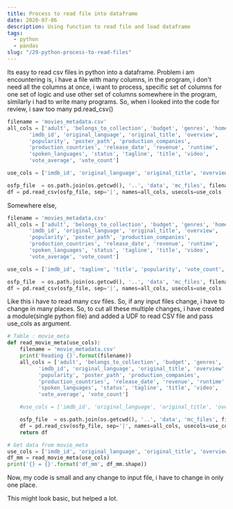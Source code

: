 ```yaml
---
title: Process to read file into dataframe
date: 2020-07-06
description: Using function to read file and load dataframe
tags:
  - python
  - pandas
slug: "/29-python-process-to-read-files"
---
```


Its easy to read csv files in python into a dataframe. Problem i am encountering is, i have a file with many columns, in the program, i don't need all the columns at once, i want to process, specific set of columns for one set of logic and use other set of columns somewhere in the program, similarly i had to write many programs. So, when i looked into the code for review, i saw too many pd.read_csv()

```py {9}
filename = 'movies_metadata.csv'
all_cols = ['adult', 'belongs_to_collection', 'budget', 'genres', 'homepage', 'id',
       'imdb_id', 'original_language', 'original_title', 'overview',
       'popularity', 'poster_path', 'production_companies',
       'production_countries', 'release_date', 'revenue', 'runtime',
       'spoken_languages', 'status', 'tagline', 'title', 'video',
       'vote_average', 'vote_count']

use_cols = ['imdb_id', 'original_language', 'original_title', 'overview']

osfp_file  = os.path.join(os.getcwd(), '..', 'data', 'mc_files', filename)
df = pd.read_csv(osfp_file, sep='|', names=all_cols, usecols=use_cols ,skip_blank_lines=True, dtype=object)
```

Somewhere else, 
```py {9}
filename = 'movies_metadata.csv'
all_cols = ['adult', 'belongs_to_collection', 'budget', 'genres', 'homepage', 'id',
       'imdb_id', 'original_language', 'original_title', 'overview',
       'popularity', 'poster_path', 'production_companies',
       'production_countries', 'release_date', 'revenue', 'runtime',
       'spoken_languages', 'status', 'tagline', 'title', 'video',
       'vote_average', 'vote_count']

use_cols = ['imdb_id', 'tagline', 'title', 'popularity', 'vote_count', 'vote_average']

osfp_file  = os.path.join(os.getcwd(), '..', 'data', 'mc_files', filename)
df = pd.read_csv(osfp_file, sep='|', names=all_cols, usecols=use_cols ,skip_blank_lines=True, dtype=object)
```

Like this i have to read many csv files. So, if any input files change, i have to change in many places. So, to cut all these multiple changes, i have created a module(single python file) and added a UDF to read CSV file and pass use_cols as argument. 
```py {19-20}
# Table : movie_meta
def read_movie_meta(use_cols):    
    filename = 'movie_metadata.csv'
    print('Reading {}'.format(filename))
    all_cols = ['adult', 'belongs_to_collection', 'budget', 'genres', 'homepage', 'id',
          'imdb_id', 'original_language', 'original_title', 'overview',
          'popularity', 'poster_path', 'production_companies',
          'production_countries', 'release_date', 'revenue', 'runtime',
          'spoken_languages', 'status', 'tagline', 'title', 'video',
          'vote_average', 'vote_count']

    #use_cols = ['imdb_id', 'original_language', 'original_title', 'overview']

    osfp_file  = os.path.join(os.getcwd(), '..', 'data', 'mc_files', filename)
    df = pd.read_csv(osfp_file, sep='|', names=all_cols, usecols=use_cols ,skip_blank_lines=True, dtype=object)
    return df

# Get data from movie_meta
use_cols = ['imdb_id', 'original_language', 'original_title', 'overview']
df_mm = read_movie_meta(use_cols)
print('{} = {}'.format('df_mm', df_mm.shape))
```

Now, my code is small and any change to input file, i have to change in only one place. 

This might look basic, but helped a lot. 